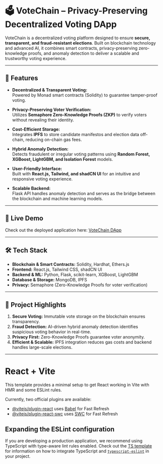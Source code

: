 # 🗳️ VoteChain – Privacy-Preserving Decentralized Voting DApp

VoteChain is a decentralized voting platform designed to ensure **secure, transparent, and fraud-resistant elections**. Built on blockchain technology and advanced AI, it combines smart contracts, privacy-preserving zero-knowledge proofs, and anomaly detection to deliver a scalable and trustworthy voting experience.

---

## 🌟 Features

- **Decentralized & Transparent Voting:**  
  Powered by Monad smart contracts (Solidity) to guarantee tamper-proof voting.

- **Privacy-Preserving Voter Verification:**  
  Utilizes **Semaphore Zero-Knowledge Proofs (ZKP)** to verify voters without revealing their identity.

- **Cost-Efficient Storage:**  
  Integrates **IPFS** to store candidate manifestos and election data off-chain, reducing on-chain gas fees.

- **Hybrid Anomaly Detection:**  
  Detects fraudulent or irregular voting patterns using **Random Forest, XGBoost, LightGBM, and Isolation Forest** models.

- **User-Friendly Interface:**  
  Built with **React.js, Tailwind, and shadCN UI** for an intuitive and responsive voting experience.

- **Scalable Backend:**  
  Flask API handles anomaly detection and serves as the bridge between the blockchain and machine learning models.

---

## 🚀 Live Demo

Check out the deployed application here: [VoteChain DApp](https://monadcollegevotechain.netlify.app)

---

## 🛠️ Tech Stack

- **Blockchain & Smart Contracts:** Solidity, Hardhat, Ethers.js  
- **Frontend:** React.js, Tailwind CSS, shadCN UI  
- **Backend & ML:** Python, Flask, scikit-learn, XGBoost, LightGBM  
- **Database & Storage:** MongoDB, IPFS  
- **Privacy:** Semaphore (Zero-Knowledge Proofs for voter verification)  

---

## 📝 Project Highlights

1. **Secure Voting:** Immutable vote storage on the blockchain ensures transparency.  
2. **Fraud Detection:** AI-driven hybrid anomaly detection identifies suspicious voting behavior in real-time.  
3. **Privacy First:** Zero-Knowledge Proofs guarantee voter anonymity.  
4. **Efficient & Scalable:** IPFS integration reduces gas costs and backend handles large-scale elections.  

---




# React + Vite

This template provides a minimal setup to get React working in Vite with HMR and some ESLint rules.

Currently, two official plugins are available:

- [@vitejs/plugin-react](https://github.com/vitejs/vite-plugin-react/blob/main/packages/plugin-react) uses [Babel](https://babeljs.io/) for Fast Refresh
- [@vitejs/plugin-react-swc](https://github.com/vitejs/vite-plugin-react/blob/main/packages/plugin-react-swc) uses [SWC](https://swc.rs/) for Fast Refresh

## Expanding the ESLint configuration

If you are developing a production application, we recommend using TypeScript with type-aware lint rules enabled. Check out the [TS template](https://github.com/vitejs/vite/tree/main/packages/create-vite/template-react-ts) for information on how to integrate TypeScript and [`typescript-eslint`](https://typescript-eslint.io) in your project.


